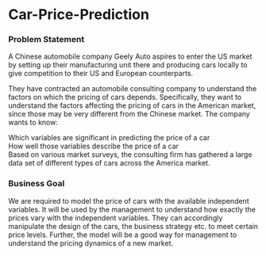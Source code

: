 # Car-Price-Prediction

### Problem Statement
A Chinese automobile company Geely Auto aspires to enter the US market by setting up their manufacturing unit there and producing cars locally to give competition to their US and European counterparts. 

They have contracted an automobile consulting company to understand the factors on which the pricing of cars depends. Specifically, they want to understand the factors affecting the pricing of cars in the American market, since those may be very different from the Chinese market. The company wants to know: 

Which variables are significant in predicting the price of a car \
How well those variables describe the price of a car \
Based on various market surveys, the consulting firm has gathered a large data set of different types of cars across the America market. 

### Business Goal
We are required to model the price of cars with the available independent variables. It will be used by the management to understand how exactly the prices vary  with the independent variables. They can accordingly manipulate the design of the cars, the business strategy etc. to meet certain price levels. Further, the model will be a good way for management to understand the pricing dynamics of a new market.

